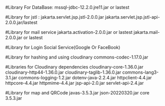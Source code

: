 #Library For DataBase:
mssql-jdbc-12.2.0.jre11.jar or lastest

#Library for jstl :
jakarta.servlet.jsp.jstl-2.0.0.jar
jakarta.servlet.jsp.jstl-api-2.0.0.jar/lastest

#Library for mail service
jakarta.activation-2.0.0.jar or lastest
jakarta.mail-2.0.0.jar or lastest


#Library for Login Social Service(Google Or FaceBook)

#Library for hashing and using cloudinary
commons-codec-1.17.0.jar

#Libraries for Cloudinary dependencies
cloudinary-core-1.36.0.jar
cloudinary-http44-1.36.0.jar
cloudinary-taglib-1.36.0.jar
commons-lang3-3.1.jar
commons-logging-1.2.jar
dotenv-java-2.2.4.jar
httpclient-4.4.jar
httpcore-4.4.jar
httpmime-4.4.jar
jsp-api-2.0.jar
servlet-api-2.4.jar

#Library for map and QRCode
javas-3.5.3.jar
json-20220320.jar
core 3.5.3.jar

